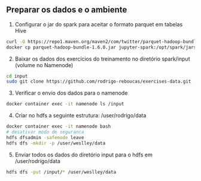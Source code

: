 ##  Preparar os dados e o ambiente

1. Configurar o jar do spark para aceitar o formato parquet em tabelas Hive
```bash
curl -O https://repo1.maven.org/maven2/com/twitter/parquet-hadoop-bundle/1.6.0/parquet-hadoop-bundle-1.6.0.jar
docker cp parquet-hadoop-bundle-1.6.0.jar jupyter-spark:/opt/spark/jars
```

2. Baixar os dados dos exercícios do treinamento no diretório spark/input (volume no Namenode)
```bash
cd input
sudo git clone https://github.com/rodrigo-reboucas/exercises-data.git .
```

3. Verificar o envio dos dados para o namenode
```bash
docker container exec -it namenode ls /input
```

4. Criar no hdfs a seguinte estrutura: /user/rodrigo/data
```bash
docker container exec -it namenode bash
# desativar modo de seguranca
hdfs dfsadmin -safemode leave
hdfs dfs -mkdir -p /user/weslley/data
```

5. Enviar todos os dados do diretório input para o hdfs em /user/rodrigo/data
```bash
hdfs dfs -put /input/* /user/weslley/data
```